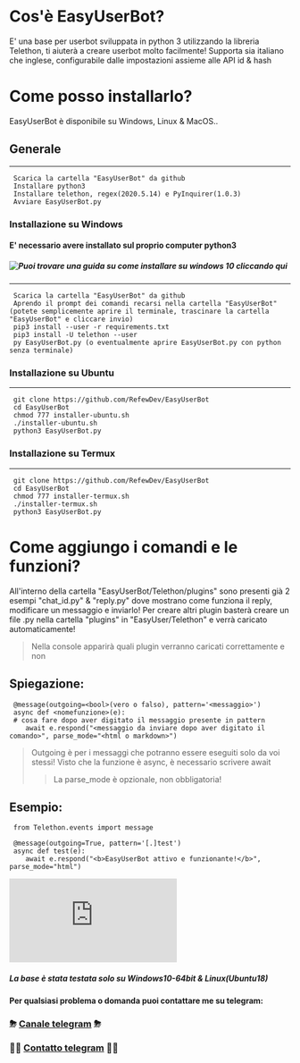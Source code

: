 # Cos'è EasyUserBot?
E' una base per userbot sviluppata in python 3 utilizzando la libreria Telethon, ti aiuterà a creare userbot molto facilmente!
Supporta sia italiano che inglese, configurabile dalle impostazioni assieme alle API id & hash

# Come posso installarlo?
EasyUserBot è disponibile su Windows, Linux & MacOS..

## Generale
------
     Scarica la cartella "EasyUserBot" da github
     Installare python3
     Installare telethon, regex(2020.5.14) e PyInquirer(1.0.3)
     Avviare EasyUserBot.py


### Installazione su Windows
#### E' necessario avere installato sul proprio computer python3
##### ![Puoi trovare una guida su come installare su windows 10 cliccando qui](https://phoenixnap.com/kb/how-to-install-python-3-windows)
------
     Scarica la cartella "EasyUserBot" da github
     Aprendo il prompt dei comandi recarsi nella cartella "EasyUserBot"(potete semplicemente aprire il terminale, trascinare la cartella "EasyUserBot" e cliccare invio)
     pip3 install --user -r requirements.txt
     pip3 install -U telethon --user
     py EasyUserBot.py (o eventualmente aprire EasyUserBot.py con python senza terminale)

### Installazione su Ubuntu
------
     git clone https://github.com/RefewDev/EasyUserBot
     cd EasyUserBot
     chmod 777 installer-ubuntu.sh
     ./installer-ubuntu.sh
     python3 EasyUserBot.py
     
### Installazione su Termux
------
     git clone https://github.com/RefewDev/EasyUserBot
     cd EasyUserBot
     chmod 777 installer-termux.sh
     ./installer-termux.sh
     python3 EasyUserBot.py
     
# Come aggiungo i comandi e le funzioni?
All'interno della cartella "EasyUserBot/Telethon/plugins" sono presenti già 2 esempi "chat_id.py" & "reply.py" dove mostrano come funziona il reply, modificare un messaggio e inviarlo!
Per creare altri plugin basterà creare un file .py nella cartella "plugins" in "EasyUser/Telethon" e verrà caricato automaticamente!
> Nella console apparirà quali plugin verranno caricati correttamente e non

Spiegazione:
------
     @message(outgoing=<bool>(vero o falso), pattern='<messaggio>')
     async def <nomefunzione>(e):
     # cosa fare dopo aver digitato il messaggio presente in pattern
        await e.respond("<messaggio da inviare dopo aver digitato il comando>", parse_mode="<html o markdown>")
> Outgoing è per i messaggi che potranno essere eseguiti solo da voi stessi!
> Visto che la funzione è async, è necessario scrivere await
>> La parse_mode è opzionale, non obbligatoria!

Esempio:
------
     from Telethon.events import message

     @message(outgoing=True, pattern='[.]test')
     async def test(e):
        await e.respond("<b>EasyUserBot attivo e funzionante!</b>", parse_mode="html")

![Puoi trovare altre spiegazioni cliccando qui!](https://docs.telethon.dev/en/latest/basic/quick-start.html)

##### La base è stata testata solo su Windows10-64bit & Linux(Ubuntu18)

**Per qualsiasi problema o domanda puoi contattare me su telegram:**
### ⛈ [Canale telegram](https://t.me/RefewDevOfficial) ⛈
### 👨‍💻 [Contatto telegram](https://t.me/Refew) 👨‍💻
